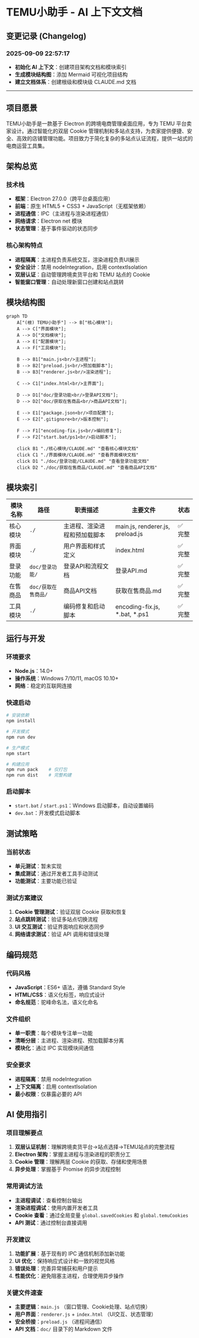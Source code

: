 # TEMU小助手 - AI 上下文文档

## 变更记录 (Changelog)

### 2025-09-09 22:57:17
- **初始化 AI 上下文**：创建项目架构文档和模块索引
- **生成模块结构图**：添加 Mermaid 可视化项目结构
- **建立文档体系**：创建根级和模块级 CLAUDE.md 文档

---

## 项目愿景

TEMU小助手是一款基于 Electron 的跨境电商管理桌面应用，专为 TEMU 平台卖家设计。通过智能化的双层 Cookie 管理机制和多站点支持，为卖家提供便捷、安全、高效的店铺管理功能。项目致力于简化复杂的多站点认证流程，提供一站式的电商运营工具集。

## 架构总览

### 技术栈
- **框架**：Electron 27.0.0（跨平台桌面应用）
- **前端**：原生 HTML5 + CSS3 + JavaScript（无框架依赖）
- **进程通信**：IPC（主进程与渲染进程通信）
- **网络请求**：Electron net 模块
- **状态管理**：基于事件驱动的状态同步

### 核心架构特点
- **进程隔离**：主进程负责系统交互，渲染进程负责UI展示
- **安全设计**：禁用 nodeIntegration，启用 contextIsolation
- **双层认证**：自动管理跨境卖货平台和 TEMU 站点的 Cookie
- **智能窗口管理**：自动处理新窗口创建和站点跳转

## 模块结构图

```mermaid
graph TD
    A["(根) TEMU小助手"] --> B["核心模块"];
    A --> C["界面模块"];
    A --> D["文档模块"];
    A --> E["配置模块"];
    A --> F["工具模块"];
    
    B --> B1["main.js<br/>主进程"];
    B --> B2["preload.js<br/>预加载脚本"];
    B --> B3["renderer.js<br/>渲染进程"];
    
    C --> C1["index.html<br/>主界面"];
    
    D --> D1["doc/登录功能<br/>登录API文档"];
    D --> D2["doc/获取在售商品<br/>商品API文档"];
    
    E --> E1["package.json<br/>项目配置"];
    E --> E2[".gitignore<br/>版本控制"];
    
    F --> F1["encoding-fix.js<br/>编码修复"];
    F --> F2["start.bat/ps1<br/>启动脚本"];
    
    click B1 "./核心模块/CLAUDE.md" "查看核心模块文档"
    click C1 "./界面模块/CLAUDE.md" "查看界面模块文档"
    click D1 "./doc/登录功能/CLAUDE.md" "查看登录功能文档"
    click D2 "./doc/获取在售商品/CLAUDE.md" "查看商品API文档"
```

## 模块索引

| 模块名称 | 路径 | 职责描述 | 主要文件 | 状态 |
|---------|------|----------|----------|------|
| 核心模块 | `./` | 主进程、渲染进程和预加载脚本 | main.js, renderer.js, preload.js | ✅ 完整 |
| 界面模块 | `./` | 用户界面和样式定义 | index.html | ✅ 完整 |
| 登录功能 | `doc/登录功能/` | 登录API和流程文档 | 登录API.md | ✅ 完整 |
| 在售商品 | `doc/获取在售商品/` | 商品API文档 | 获取在售商品.md | ✅ 完整 |
| 工具模块 | `./` | 编码修复和启动脚本 | encoding-fix.js, *.bat, *.ps1 | ✅ 完整 |

## 运行与开发

### 环境要求
- **Node.js**：14.0+ 
- **操作系统**：Windows 7/10/11, macOS 10.10+
- **网络**：稳定的互联网连接

### 快速启动
```bash
# 安装依赖
npm install

# 开发模式
npm run dev

# 生产模式  
npm start

# 构建应用
npm run pack    # 仅打包
npm run dist    # 完整构建
```

### 启动脚本
- `start.bat` / `start.ps1`：Windows 启动脚本，自动设置编码
- `dev.bat`：开发模式启动脚本

## 测试策略

### 当前状态
- **单元测试**：暂未实现
- **集成测试**：通过开发者工具手动测试
- **功能测试**：主要功能已验证

### 测试方案建议
1. **Cookie 管理测试**：验证双层 Cookie 获取和恢复
2. **站点跳转测试**：验证多站点切换流程
3. **UI 交互测试**：验证界面响应和状态同步
4. **网络请求测试**：验证 API 调用和错误处理

## 编码规范

### 代码风格
- **JavaScript**：ES6+ 语法，遵循 Standard Style
- **HTML/CSS**：语义化标签，响应式设计
- **命名规范**：驼峰命名法，语义化命名

### 文件组织
- **单一职责**：每个模块专注单一功能
- **清晰分层**：主进程、渲染进程、预加载脚本分离
- **模块化**：通过 IPC 实现模块间通信

### 安全要求
- **进程隔离**：禁用 nodeIntegration
- **上下文隔离**：启用 contextIsolation  
- **最小权限**：仅暴露必要的 API

## AI 使用指引

### 项目理解要点
1. **双层认证机制**：理解跨境卖货平台→站点选择→TEMU站点的完整流程
2. **Electron 架构**：掌握主进程与渲染进程的职责分工
3. **Cookie 管理**：理解两层 Cookie 的获取、存储和使用场景
4. **异步处理**：掌握基于 Promise 的异步流程控制

### 常用调试方法
- **主进程调试**：查看控制台输出
- **渲染进程调试**：使用内置开发者工具
- **Cookie 查看**：通过全局变量 `global.savedCookies` 和 `global.temuCookies`
- **API 测试**：通过控制台直接调用

### 开发建议
1. **功能扩展**：基于现有的 IPC 通信机制添加新功能
2. **UI 优化**：保持响应式设计和一致的视觉风格
3. **错误处理**：完善异常捕获和用户提示
4. **性能优化**：避免阻塞主进程，合理使用异步操作

### 关键文件速查
- **主要逻辑**：`main.js` （窗口管理、Cookie处理、站点切换）
- **用户界面**：`renderer.js` + `index.html` （UI交互、状态管理）
- **安全桥接**：`preload.js` （进程间通信）
- **API 文档**：`doc/` 目录下的 Markdown 文件
